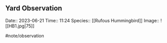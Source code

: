 ## Yard Observation

Date:: 2023-06-21
Time:: 11:24
Species:: [[Rufous Hummingbird]]
Image:: ![[HB1.jpg|75]]

#note/observation


